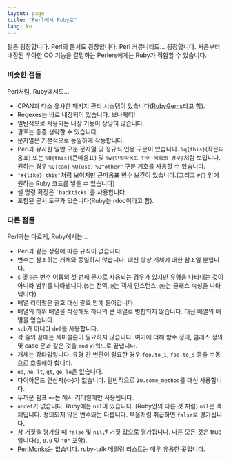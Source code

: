 ```yaml
---
layout: page
title: "Perl에서 Ruby로"
lang: ko
---
```


펄은 굉장합니다. Perl의 문서도 굉장합니다. Perl 커뮤니티도… 굉장합니다.
처음부터 내장된 우아한 OO 기능을 갈망하는 Perlers에게는 Ruby가 적합할 수
있습니다.

### 비슷한 점들

Perl처럼, Ruby에서도...

* CPAN과 다소 유사한 패키지 관리 시스템이 있습니다([RubyGems][1]라고 함).
* Regexes는 바로 내장되어 있습니다. 보나페티!
* 일반적으로 사용되는 내장 기능이 상당히 많습니다.
* 괄호는 종종 생략할 수 있습니다.
* 문자열은 기본적으로 동일하게 작동합니다.
* Perl과 유사한 일반 구분 문자열 및 정규식 인용 구문이 있습니다.
  `%q{this}`(작은따옴표) 또는 `%Q{this}`(큰따옴표) 및 `%w{단일따옴표 단어 목록의
  경우}`처럼 보입니다. 원하는 경우 `%Q|can|` `%Q(use)` `%Q^other^` 구분 기호를
  사용할 수 있습니다.
* `"#{like} this"`처럼 보이지만 큰따옴표 변수 보간이 있습니다.(그리고 `#{}` 안에
  원하는 Ruby 코드를 넣을 수 있습니다)
* 셸 명령 확장은 `` `backticks` ``를 사용합니다.
* 포함된 문서 도구가 있습니다(Ruby는 rdoc이라고 함).

### 다른 점들

Perl과는 다르게, Ruby에서는...

* Perl과 같은 상황에 따른 규칙이 없습니다.
* 변수는 참조하는 개체와 동일하지 않습니다. 대신 항상 개체에 대한 참조일
  뿐입니다.
* `$` 및 `@`는 변수 이름의 첫 번째 문자로 사용되는 경우가 있지만 유형을 나타내는
  것이 아니라 범위를 나타냅니다.(`$`는 전역, `@`는 객체 인스턴스, `@@`는 클래스
  속성을 나타냅니다)
* 배열 리터럴은 괄호 대신 괄호 안에 들어갑니다.
* 배열의 하위 배열을 작성해도 하나의 큰 배열로 병합되지 않습니다. 대신 배열의
  배열을 얻습니다.
* `sub`가 아니라 `def`를 사용합니다.
* 각 줄의 끝에는 세미콜론이 필요하지 않습니다. 여기에 더해 함수 정의, 클래스
  정의 및 case 문과 같은 것을 `end` 키워드로 끝냅니다.
* 개체는 강타입입니다. 유형 간 변환이 필요한 경우 `foo.to_i`, `foo.to_s` 등을
  수동으로 호출해야 합니다.
* `eq`, `ne`, `lt`, `gt`, `ge`, `le`은 없습니다.
* 다이아몬드 연산자(`<>`)가 없습니다.
  일반적으로 `IO.some_method`를 대신 사용합니다.
* 두꺼운 쉼표 `=>`는 해시 리터럴에만 사용됩니다.
* `undef`가 없습니다. Ruby에는 `nil`이 있습니다. (Ruby안의 다른 것 처럼) `nil`은
  객체입니다. 정의되지 않은 변수와는 다릅니다. 부울처럼 취급하면 `false`로
  평가됩니다.
* 참 거짓을 평가할 때 `false` 및 `nil`만 거짓 값으로 평가됩니다. 다른 모든
  것은 true입니다(`0`, `0.0` 및 `"0"` 포함).
* [PerlMonks][2]는 없습니다. ruby-talk 메일링 리스트는 매우 유용한 곳입니다.



[1]: http://guides.rubygems.org
[2]: http://www.perlmonks.org/
